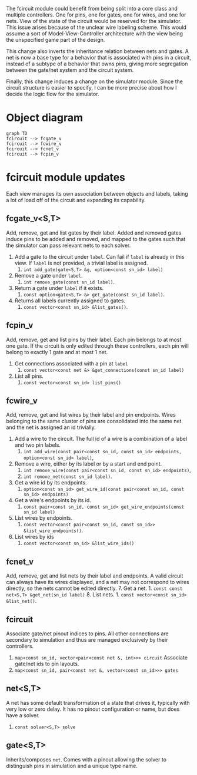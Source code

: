 The fcircuit module could benefit from being split into a core class and multiple controllers. One for pins, one for gates, one for wires, and one for nets. View of the state of the circuit would be reserved for the simulator. This issue arises because of the unclear wire labeling scheme. This would assume a sort of Model-View-Controller architecture with the view being the unspecified game part of the design.

This change also inverts the inheritance relation between nets and gates. A net is now a base type for a behavior that is associated with pins in a circuit, instead of a subtype of a behavior that owns pins, giving more segregation between the gate/net system and the circuit system.

Finally, this change induces a change on the simulator module. Since the circuit structure is easier to specify, I can be more precise about how I decide the logic flow for the simulator.
# Object diagram
```mermaid
graph TD
fcircuit --> fcgate_v
fcircuit --> fcwire_v
fcircuit --> fcnet_v
fcircuit --> fcpin_v
```
# fcircuit module updates
Each view manages its own association between objects and labels, taking a lot of load off of the circuit and expanding its capability.
## fcgate_v\<S,T>
Add, remove, get and list gates by their label. Added and removed gates induce pins to be added and removed, and mapped to the gates such that the simulator can pass relevant nets to each solver.
1. Add a gate to the circuit under `label`. Can fail if `label` is already in this view. If `label` is not provided, a trivial label is assigned.
	1. `int add_gate(gate<S,T> &g, option<const sn_id> label)`
2. Remove a gate under `label`.
	1. `int remove_gate(const sn_id label)`. 
3. Return a gate under `label` if it exists.
	1. `const option<gate<S,T> &> get_gate(const sn_id label)`. 
4. Returns all labels currently assigned to gates.
	1. `const vector<const sn_id> &list_gates()`. 
## fcpin_v
Add, remove, get and list pins by their label. Each pin belongs to at most one gate. If the circuit is only edited through these controllers, each pin will belong to exactly 1 gate and at most 1 net.
1. Get connections associated with a pin at `label`
	1. `const vector<const net &> &get_connections(const sn_id label)`
2. List all pins.
	1. `const vector<const sn_id> list_pins()`
## fcwire_v
Add, remove, get and list wires by their label and pin endpoints. Wires belonging to the same cluster of pins are consolidated into the same net and the net is assigned an id trivially.
1. Add a wire to the circuit. The full id of a wire is a combination of a label and two pin labels.
	1. `int add_wire(const pair<const sn_id, const sn_id> endpoints, option<const sn_id> label)`, 
2. Remove a wire, either by its label or by a start and end point.
	1. `int remove_wire(const pair<const sn_id, const sn_id> endpoints)`,
	2. `int remove_net(const sn_id label)`. 
3. Get a wire id by its endpoints.
	1. `option<const sn_id> get_wire_id(const pair<const sn_id, const sn_id> endpoints)`
4. Get a wire's endpoints by its id.
	1. `const pair<const sn_id, const sn_id> get_wire_endpoints(const sn_id label)`
5. List wires by endpoints.
	1. `const vector<const pair<const sn_id, const sn_id>> &list_wire_endpoints()`. 
6. List wires by ids
	1. `const vector<const sn_id> &list_wire_ids()`
## fcnet_v
Add, remove, get and list nets by their label and endpoints. A valid circuit can always have its wires displayed, and a net may not correspond to wires directly, so the nets cannot be edited directly.
7. Get a net.
	1. `const const net<S,T> &get_net(sn_id label)`
8. List nets.
	1. `const vector<const sn_id> &list_net()`. 
## fcircuit
Associate gate/net pinout indices to pins. All other connections are secondary to simulation and thus are managed exclusively by their controllers.
1. `map<const sn_id, vector<pair<const net &, int>>> circuit`
Associate gate/net ids to pin layouts.
2. `map<const sn_id, pair<const net &, vector<const sn_id>>> gates`
## net\<S,T>
A net has some default transformation of a state that drives it, typically with very low or zero delay. It has no pinout configuration or name, but does have a solver.
1. `const solver<S,T> solve`
## gate\<S,T>
Inherits/composes `net`. Comes with a pinout allowing the solver to distinguish pins in simulation and a unique type name.